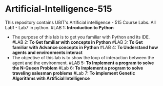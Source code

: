 # Artificial-Intelligence-515
This repository contains UBIT's Artificial intelligence - 515 Course Labs. All Lab1 - Lab7 in python.
#LAB 1: **Introduction to Python** 
- The purpose of this lab is to get you familiar with Python and its IDE.
#LAB 2: **To Get familiar with concepts in Python**
#LAB 3: **To Get familiar with Advance concepts in Python**
#LAB 4: **To Understand how agents and environments interact**
- The objective of this lab is to show the loop of interaction between the agent and the environment.
#LAB 5: **To Implement a program to solve the N-Queen Problem**
#Lab 6: **To Implement a program to solve traveling salesman problems**
#Lab 7: **To implement Genetic Algorithms with Artificial Intelligence**
